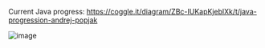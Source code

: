 Current Java progress: https://coggle.it/diagram/ZBc-IUKapKjeblXk/t/java-progression-andrej-popjak


![image](https://user-images.githubusercontent.com/59792254/226192422-eb4a2b27-8bf4-4789-8e22-a8c18e94158e.png)
